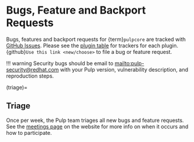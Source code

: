 # Bugs, Feature and Backport Requests

Bugs, features and backport requests for {term}`pulpcore` are tracked with [GitHub Issues](https://github.com/pulp/pulpcore/issues). Please see the [plugin table](https://pulpproject.org/content-plugins/) for trackers for each plugin. {github}`Use this link
<new/choose>` to file a bug or feature request.

!!! warning
Security bugs should be email to <mailto:pulp-security@redhat.com> with your Pulp version, vulnerability
description, and reproduction steps.


(triage)=

## Triage

Once per week, the Pulp team triages all new bugs and feature requests. See the
[meetings page](https://pulpproject.org/get_involved/#meetings) on the website for more info on
when it occurs and how to participate.
